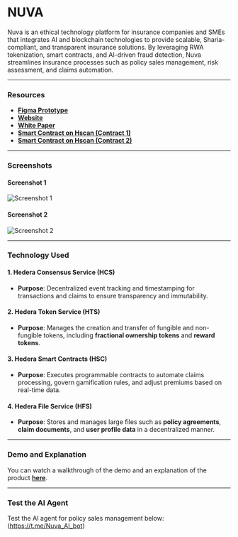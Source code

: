 # NUVA

Nuva is an ethical technology platform for insurance companies and SMEs that integrates AI and blockchain technologies to provide scalable, Sharia-compliant, and transparent insurance solutions. By leveraging RWA tokenization, smart contracts, and AI-driven fraud detection, Nuva streamlines insurance processes such as policy sales management, risk assessment, and claims automation.

---

### **Resources**

- [**Figma Prototype**](https://www.figma.com/proto/sVrAr5CCQLW1UiDbm4B0xj/Nuva?page-id=1%3A5&node-id=507-39009&viewport=931%2C2083%2C0.18&t=NhBLixCHKJlpBMYM-1&scaling=min-zoom&content-scaling=fixed&starting-point-node-id=1190%3A14732)
- [**Website**](https://www.trynuva.ai/)
- [**White Paper**](https://khadijahsresume.notion.site/NUVA-15fc3ca6379f801c8b04ca59d7560a8e?pvs=4)
- [**Smart Contract on Hscan (Contract 1)**](https://hashscan.io/testnet/contract/0.0.5282879?pf=1)
- [**Smart Contract on Hscan (Contract 2)**](https://hashscan.io/testnet/contract/0.0.5282900?pf=1)

---

### **Screenshots**

#### Screenshot 1
![Screenshot 1](https://github.com/user-attachments/assets/dd334fb3-2a36-41eb-89bd-cad0112191f6)

#### Screenshot 2
![Screenshot 2](https://github.com/user-attachments/assets/fca023e0-f26c-4751-ad75-6df7402173c3)

---

### **Technology Used**

#### 1. **Hedera Consensus Service (HCS)**
- **Purpose**: Decentralized event tracking and timestamping for transactions and claims to ensure transparency and immutability.

#### 2. **Hedera Token Service (HTS)**
- **Purpose**: Manages the creation and transfer of fungible and non-fungible tokens, including **fractional ownership tokens** and **reward tokens**.

#### 3. **Hedera Smart Contracts (HSC)**
- **Purpose**: Executes programmable contracts to automate claims processing, govern gamification rules, and adjust premiums based on real-time data.

#### 4. **Hedera File Service (HFS)**
- **Purpose**: Stores and manages large files such as **policy agreements**, **claim documents**, and **user profile data** in a decentralized manner.

---

### **Demo and Explanation**

You can watch a walkthrough of the demo and an explanation of the product [**here**](https://youtu.be/KPLnP37KAm4).

---

### **Test the AI Agent**

Test the AI agent for policy sales management below:
(https://t.me/Nuva_AI_bot)

